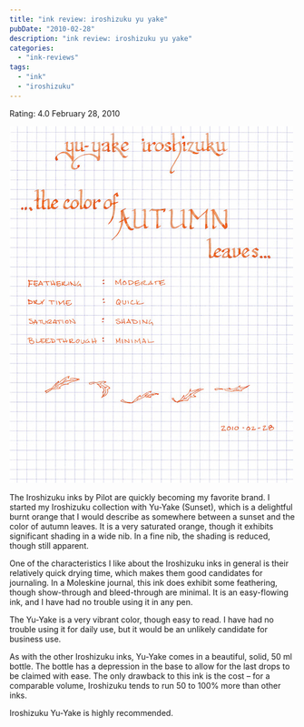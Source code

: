 ```yaml
---
title: "ink review: iroshizuku yu yake"
pubDate: "2010-02-28"
description: "ink review: iroshizuku yu yake"
categories:
  - "ink-reviews"
tags:
  - "ink"
  - "iroshizuku"
---
```


Rating: 4.0
February 28, 2010

![](yu-yake.jpg)

The Iroshizuku inks by Pilot are quickly becoming my favorite brand. I started my Iroshizuku collection with Yu-Yake (Sunset), which is a delightful burnt orange that I would describe as somewhere between a sunset and the color of autumn leaves. It is a very saturated orange, though it exhibits significant shading in a wide nib. In a fine nib, the shading is reduced, though still apparent.

One of the characteristics I like about the Iroshizuku inks in general is their relatively quick drying time, which makes them good candidates for journaling. In a Moleskine journal, this ink does exhibit some feathering, though show-through and bleed-through are minimal. It is an easy-flowing ink, and I have had no trouble using it in any pen.

The Yu-Yake is a very vibrant color, though easy to read. I have had no trouble using it for daily use, but it would be an unlikely candidate for business use.

As with the other Iroshizuku inks, Yu-Yake comes in a beautiful, solid, 50 ml bottle. The bottle has a depression in the base to allow for the last drops to be claimed with ease. The only drawback to this ink is the cost – for a comparable volume, Iroshizuku tends to run 50 to 100% more than other inks.

Iroshizuku Yu-Yake is highly recommended.
